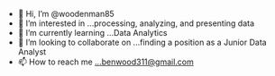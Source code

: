 - 👋 Hi, I’m @woodenman85
- 👀 I’m interested in ...processing, analyzing, and presenting data
- 🌱 I’m currently learning ...Data Analytics
- 💞️ I’m looking to collaborate on ...finding a position as a Junior Data Analyst
- 📫 How to reach me ...benwood311@gmail.com

<!---
woodenman85/woodenman85 is a ✨ special ✨ repository because its `README.md` (this file) appears on your GitHub profile.
You can click the Preview link to take a look at your changes.
--->
